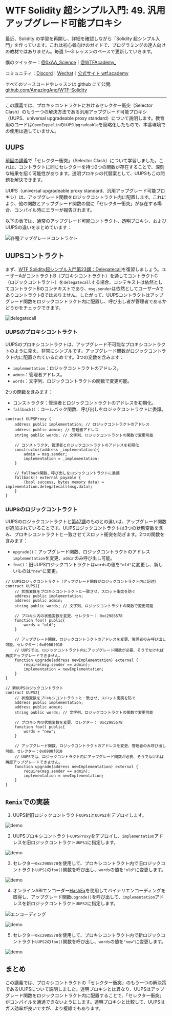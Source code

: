 # WTF Solidity 超シンプル入門: 49. 汎用アップグレード可能プロキシ

最近、Solidity の学習を再開し、詳細を確認しながら「Solidity 超シンプル入門」を作っています。これは初心者向けのガイドで、プログラミングの達人向けの教材ではありません。毎週 1〜3 レッスンのペースで更新していきます。

僕のツイッター：[@0xAA_Science](https://twitter.com/0xAA_Science)｜[@WTFAcademy_](https://twitter.com/WTFAcademy_)

コミュニティ：[Discord](https://discord.gg/5akcruXrsk)｜[Wechat](https://docs.google.com/forms/d/e/1FAIpQLSe4KGT8Sh6sJ7hedQRuIYirOoZK_85miz3dw7vA1-YjodgJ-A/viewform?usp=sf_link)｜[公式サイト wtf.academy](https://wtf.academy)

すべてのソースコードやレッスンは github にて公開: [github.com/AmazingAng/WTF-Solidity](https://github.com/AmazingAng/WTF-Solidity)

---

この講義では、プロキシコントラクトにおけるセレクター衝突（Selector Clash）のもう一つの解決方法である汎用アップグレード可能プロキシ（UUPS、universal upgradeable proxy standard）について説明します。教育用のコードは`OpenZeppelin`の`UUPSUpgradeable`を簡略化したもので、本番環境での使用は適していません。

## UUPS

[前回の講義](https://github.com/AmazingAng/WTF-Solidity/blob/main/48_TransparentProxy/readme.md)で「セレクター衝突」（Selector Clash）について学習しました。これは、コントラクトに同じセレクターを持つ2つの関数が存在することで、深刻な結果を招く可能性があります。透明プロキシの代替案として、UUPSもこの問題を解決できます。

UUPS（universal upgradeable proxy standard、汎用アップグレード可能プロキシ）は、アップグレード関数をロジックコントラクト内に配置します。これにより、他の関数とアップグレード関数の間に「セレクター衝突」が存在する場合、コンパイル時にエラーが報告されます。

以下の表では、通常のアップグレード可能コントラクト、透明プロキシ、およびUUPSの違いをまとめています：

![各種アップグレードコントラクト](./img/49-1.png)

## UUPSコントラクト

まず、[WTF Solidity超シンプル入門第23講：Delegatecall](https://github.com/AmazingAng/WTF-Solidity/blob/main/23_Delegatecall/readme.md)を復習しましょう。ユーザーAがコントラクトB（プロキシコントラクト）を通してコントラクトC（ロジックコントラクト）を`delegatecall`する場合、コンテキストは依然としてコントラクトBのコンテキストであり、`msg.sender`は依然としてユーザーAでありコントラクトBではありません。したがって、UUPSコントラクトはアップグレード関数をロジックコントラクト内に配置し、呼び出し者が管理者であるかどうかをチェックできます。

![delegatecall](./img/49-2.png)

### UUPSのプロキシコントラクト

UUPSのプロキシコントラクトは、アップグレード不可能なプロキシコントラクトのように見え、非常にシンプルです。アップグレード関数がロジックコントラクト内に配置されているためです。3つの変数を含みます：
- `implementation`：ロジックコントラクトのアドレス。
- `admin`：管理者アドレス。
- `words`：文字列、ロジックコントラクトの関数で変更可能。

2つの関数を含みます：

- コンストラクタ：管理者とロジックコントラクトのアドレスを初期化。
- `fallback()`：コールバック関数、呼び出しをロジックコントラクトに委譲。

```solidity
contract UUPSProxy {
    address public implementation; // ロジックコントラクトのアドレス
    address public admin; // 管理者アドレス
    string public words; // 文字列、ロジックコントラクトの関数で変更可能

    // コンストラクタ、管理者とロジックコントラクトのアドレスを初期化
    constructor(address _implementation){
        admin = msg.sender;
        implementation = _implementation;
    }

    // fallback関数、呼び出しをロジックコントラクトに委譲
    fallback() external payable {
        (bool success, bytes memory data) = implementation.delegatecall(msg.data);
    }
}
```

### UUPSのロジックコントラクト

UUPSのロジックコントラクトと[第47講](https://github.com/AmazingAng/WTF-Solidity/blob/main/47_Upgrade/readme.md)のものとの違いは、アップグレード関数が追加されていることです。UUPSロジックコントラクトは3つの状態変数を含み、プロキシコントラクトと一致させてスロット衝突を防ぎます。2つの関数を含みます：
- `upgrade()`：アップグレード関数、ロジックコントラクトのアドレス`implementation`を変更、`admin`のみ呼び出し可能。
- `foo()`：旧UUPSロジックコントラクトは`words`の値を`"old"`に変更し、新しいものは`"new"`に変更。

```solidity
// UUPSロジックコントラクト（アップグレード関数がロジックコントラクト内に記述）
contract UUPS1{
    // 状態変数をプロキシコントラクトと一致させ、スロット衝突を防ぐ
    address public implementation;
    address public admin;
    string public words; // 文字列、ロジックコントラクトの関数で変更可能

    // プロキシ内の状態変数を変更、セレクター： 0xc2985578
    function foo() public{
        words = "old";
    }

    // アップグレード関数、ロジックコントラクトのアドレスを変更、管理者のみ呼び出し可能。セレクター：0x0900f010
    // UUPSでは、ロジックコントラクト内にアップグレード関数が必要、そうでなければ再度アップグレードできません。
    function upgrade(address newImplementation) external {
        require(msg.sender == admin);
        implementation = newImplementation;
    }
}

// 新UUPSロジックコントラクト
contract UUPS2{
    // 状態変数をプロキシコントラクトと一致させ、スロット衝突を防ぐ
    address public implementation;
    address public admin;
    string public words; // 文字列、ロジックコントラクトの関数で変更可能

    // プロキシ内の状態変数を変更、セレクター： 0xc2985578
    function foo() public{
        words = "new";
    }

    // アップグレード関数、ロジックコントラクトのアドレスを変更、管理者のみ呼び出し可能。セレクター：0x0900f010
    // UUPSでは、ロジックコントラクト内にアップグレード関数が必要、そうでなければ再度アップグレードできません。
    function upgrade(address newImplementation) external {
        require(msg.sender == admin);
        implementation = newImplementation;
    }
}
```

## `Remix`での実装

1. UUPS新旧ロジックコントラクト`UUPS1`と`UUPS2`をデプロイします。

![demo](./img/49-3.jpg)

2. UUPSプロキシコントラクト`UUPSProxy`をデプロイし、`implementation`アドレスを旧ロジックコントラクト`UUPS1`に指定します。

![demo](./img/49-4.jpg)

3. セレクター`0xc2985578`を使用して、プロキシコントラクト内で旧ロジックコントラクト`UUPS1`の`foo()`関数を呼び出し、`words`の値を`"old"`に変更します。

![demo](./img/49-5.jpg)

4. オンラインABIエンコーダー[HashEx](https://abi.hashex.org/)を使用してバイナリエンコーディングを取得し、アップグレード関数`upgrade()`を呼び出して、`implementation`アドレスを新ロジックコントラクト`UUPS2`に指定します。

![エンコーディング](./img/49-3.png)

![demo](./img/49-6.jpg)

5. セレクター`0xc2985578`を使用して、プロキシコントラクト内で新ロジックコントラクト`UUPS2`の`foo()`関数を呼び出し、`words`の値を`"new"`に変更します。

![demo](./img/49-7.jpg)

## まとめ

この講義では、プロキシコントラクトの「セレクター衝突」のもう一つの解決策であるUUPSについて説明しました。透明プロキシとは異なり、UUPSはアップグレード関数をロジックコントラクト内に配置することで、「セレクター衝突」がコンパイルを通過できないようにします。透明プロキシと比較して、UUPSはガス効率が良いですが、より複雑でもあります。